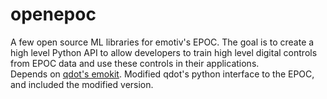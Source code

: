 openepoc
========

A few open source ML libraries for emotiv's EPOC. The goal is to create a high level Python API to allow developers to train high level digital controls from EPOC data and use these controls in their applications.  
Depends on <a href="https://github.com/qdot/emokit">qdot's emokit</a>. Modified qdot's python interface to the EPOC, and included the modified version.

